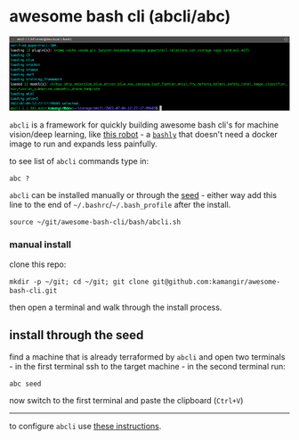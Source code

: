 # awesome bash cli (abcli/abc)

![image](./assets/marquee.png)

`abcli` is a framework for quickly building awesome bash cli's for machine vision/deep learning, like [this robot](https://github.com/kamangir/blue-rvr) - a [`bashly`](https://github.com/DannyBen/bashly) that doesn't need a docker image to run and expands less painfully.

to see list of `abcli` commands type in:

```
abc ?
```

`abcli` can be installed manually or through the [seed](bash/plugins/seed.sh) - either way add this line to the end of `~/.bashrc`/`~/.bash_profile` after the install.

```
source ~/git/awesome-bash-cli/bash/abcli.sh
```

### manual install

clone this repo:

```
mkdir -p ~/git; cd ~/git; git clone git@github.com:kamangir/awesome-bash-cli.git
```

then open a terminal and walk through the install process.
## install through the seed

find a machine that is already terraformed by `abcli` and open two terminals - in the first terminal ssh to the target machine - in the second terminal run:

```
abc seed
```

now switch to the first terminal and paste the clipboard (`Ctrl+V`)

---

to configure `abcli` use [these instructions](./bash/bootstrap/config/README.md).


